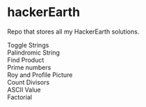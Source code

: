 # hackerEarth

Repo that stores all my HackerEarth solutions.


Toggle Strings  
Palindromic String  
Find Product  
Prime numbers  
Roy and Profile Picture  
Count Divisors  
ASCII Value  
Factorial